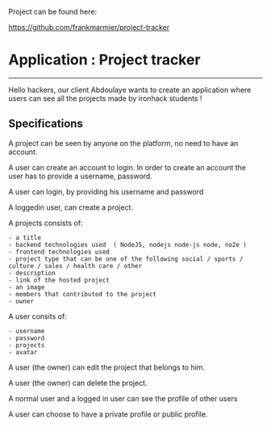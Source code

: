 Project can be found here:

https://github.com/frankmarmier/project-tracker

# Application : Project tracker

---

Hello hackers, our client Abdoulaye wants to create an application where
users can see all the projects made by ironhack students !

## Specifications

A project can be seen by anyone on the platform, no need to have an account.

A user can create an account to login.
In order to create an account the user has to provide a username, password.

A user can login, by providing his username and password

A loggedin user, can create a project.

A projects consists of:

    - a title
    - backend technologies used  ( NodeJS, nodejs node-js node, no2e )
    - frontend technologies used
    - project type that can be one of the following social / sports / culture / sales / health care / other
    - description
    - link of the hosted project
    - an image
    - members that contributed to the project
    - owner

A user consits of:

    - username
    - password
    - projects
    - avatar

A user (the owner) can edit the project that belongs to him.

A user (the owner) can delete the project.

A normal user and a logged in user can see the profile of other users

A user can choose to have a private profile or public profile.
